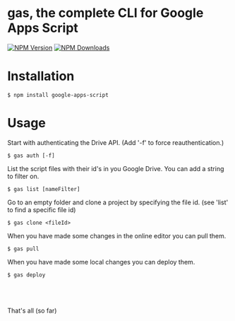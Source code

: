 # gas, the complete CLI for Google Apps Script

[![NPM Version](http://img.shields.io/npm/v/google-apps-script.svg?style=flat)](https://www.npmjs.org/package/google-apps-script) [![NPM Downloads](https://img.shields.io/npm/dm/google-apps-script.svg?style=flat)](https://www.npmjs.org/package/google-apps-script)

# Installation

```
$ npm install google-apps-script
```

# Usage

Start with authenticating the Drive API. (Add '-f' to force reauthentication.)

```
$ gas auth [-f]
```

List the script files with their id's in you Google Drive. You can add a string to filter on.

```
$ gas list [nameFilter]
```

Go to an empty folder and clone a project by specifying the file id. (see 'list' to find a specific file id)

```
$ gas clone <fileId>
```

When you have made some changes in the online editor you can pull them.

```
$ gas pull
```

When you have made some local changes you can deploy them.

```
$ gas deploy
```



<br><br>
<br>
That's all (so far)
